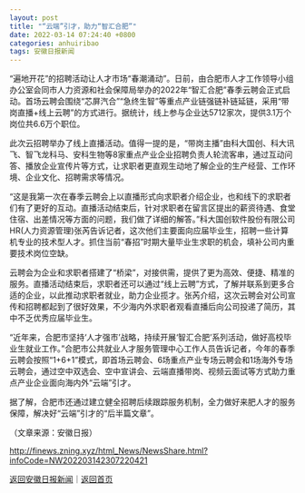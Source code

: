 ```yaml
---
layout: post
title: "“云端”引才，助力“智汇合肥”"
date: 2022-03-14 07:24:40 +0800
categories: anhuiribao
tags: 安徽日报新闻
---
```

<p>“遍地开花”的招聘活动让人才市场“春潮涌动”。日前，由合肥市人才工作领导小组办公室会同市人力资源和社会保障局举办的2022年“智汇合肥”春季云聘会正式启动。首场云聘会围绕“芯屏汽合”“急终生智”等重点产业链强链补链延链，采用“带岗直播+线上云聘”的方式进行。据统计，线上参与企业达5712家次，提供3.1万个岗位共6.6万个职位。</p>
 <p>此次云招聘举办了线上直播活动。值得一提的是，“带岗主播”由科大国创、科大讯飞、智飞龙科马、安科生物等8家重点产业企业招聘负责人轮流客串，通过互动问答、播放企业宣传片等方式，让求职者更直观生动地了解企业的生产经营、工作环境、企业文化、招聘需求等情况。</p>
 <p>“这是我第一次在春季云聘会上以直播形式向求职者介绍企业，也和线下的求职者们有了更好的互动。直播活动结束后，针对求职者在留言区提出的薪资待遇、食堂住宿、出差情况等方面的问题，我们做了详细的解答。”科大国创软件股份有限公司HR(人力资源管理)张芮告诉记者，这次他们主要面向应届毕业生，招聘一些计算机专业的技术型人才。抓住当前“春招”时期大量毕业生求职的机会，填补公司内重要技术岗位空缺。</p>
 <p>云聘会为企业和求职者搭建了“桥梁”，对接供需，提供了更为高效、便捷、精准的服务。直播活动结束后，求职者还可以通过“线上云聘”方式，了解并联系到更多合适的企业，以此推动求职者就业，助力企业揽才。张芮介绍，这次云聘会对公司宣传和招聘都起到了很好效果，不少海内外求职者观看直播后向公司投递了简历，其中不乏优秀应届毕业生。</p>
 <p>“近年来，合肥市坚持‘人才强市’战略，持续开展‘智汇合肥’系列活动，做好高校毕业生就业工作。”合肥市公共就业人才服务管理中心工作人员告诉记者，今年的春季云聘会按照“1+6+1”模式，即首场云聘会、6场重点产业专场云聘会和1场海外专场云聘会，通过空中双选会、空中宣讲会、云端直播带岗、视频云面试等方式助力重点产业企业面向海内外“云端”引才。</p>
 <p>据了解，合肥市还通过建立健全招聘后续跟踪服务机制，全力做好来肥人才的服务保障，解决好“云端”引才的“后半篇文章”。 </p><p class="em_media">（文章来源：安徽日报）</p>

<http://finews.zning.xyz/html_News/NewsShare.html?infoCode=NW202203142307220421>

[返回安徽日报新闻](//finews.withounder.com/category/anhuiribao.html)｜[返回首页](//finews.withounder.com/)